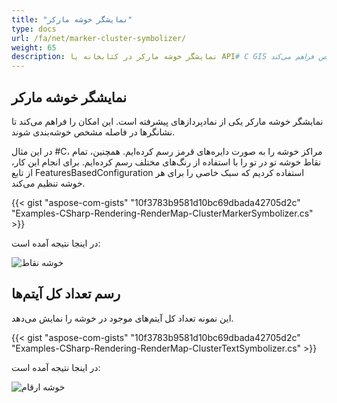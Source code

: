 ```yaml
---
title: "نمایشگر خوشه مارکر"
type: docs
url: /fa/net/marker-cluster-symbolizer/
weight: 65
description: نمایشگر خوشه مارکر در کتابخانه یا API# C GIS امکان خوشه‌بندی نشانگرها را در فاصله مشخص فراهم می‌کند.
---
```


## **نمایشگر خوشه مارکر**
نمایشگر خوشه مارکر یکی از نمادپردازهای پیشرفته است. این امکان را فراهم می‌کند تا نشانگرها در فاصله مشخص خوشه‌بندی شوند.

در این مثال #C، مراکز خوشه را به صورت دایره‌های قرمز رسم کرده‌ایم. همچنین، تمام نقاط خوشه تو در تو را با استفاده از رنگ‌های مختلف رسم کرده‌ایم. برای انجام این کار، از تابع FeaturesBasedConfiguration استفاده کردیم که سبک خاصی را برای هر خوشه تنظیم می‌کند.

{{< gist "aspose-com-gists" "10f3783b9581d10bc69dbada42705d2c" "Examples-CSharp-Rendering-RenderMap-ClusterMarkerSymbolizer.cs" >}}

در اینجا نتیجه آمده است:

![خوشه نقاط](points-cluster.png)

## **رسم تعداد کل آیتم‌ها**

این نمونه تعداد کل آیتم‌های موجود در خوشه را نمایش می‌دهد.

{{< gist "aspose-com-gists" "10f3783b9581d10bc69dbada42705d2c" "Examples-CSharp-Rendering-RenderMap-ClusterTextSymbolizer.cs" >}}

در اینجا نتیجه آمده است:

![خوشه ارقام](digits-cluster.png)
